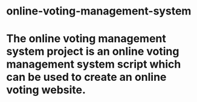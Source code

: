 # online-voting-management-system
# The online voting management system project is an online voting management system script which can be used to create an online voting website.

